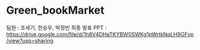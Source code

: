 # Green_bookMarket
팀원 : 조세기, 한승우, 박정빈
최종 발표 PPT : https://drive.google.com/file/d/1h8V4DHaTKYBW0SWKg1pWrtkNqLH9GFvp/view?usp=sharing
